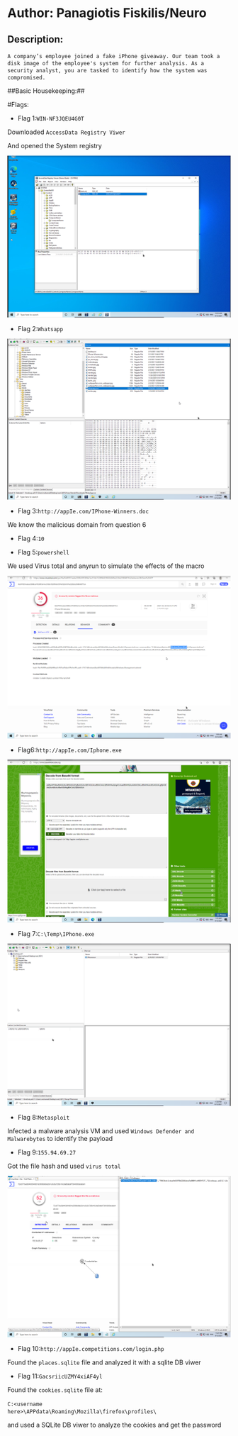 # Author: Panagiotis Fiskilis/Neuro

## Description: ##

```
A company’s employee joined a fake iPhone giveaway. Our team took a disk image of the employee's system for further analysis. As a security analyst, you are tasked to identify how the system was compromised.
```

##Basic Housekeeping:##


#Flags:

- Flag 1:```WIN-NF3JQEU4G0T```

Downloaded <code>AccessData Registry Viwer</code>

And opened the System registry

![flag1](./Images/flag1.png)

- Flag 2:```Whatsapp```

![flag2](./Images/flag2.png)

- Flag 3:```http://appIe.com/IPhone-Winners.doc```

We know the malicious domain from question 6

- Flag 4:```10```

- Flag 5:```powershell```

We used Virus total and anyrun to simulate the effects of the macro

![flag5](./Images/flag5.png)

- Flag6:```http://appIe.com/Iphone.exe```

![flag6](./Images/flag6.png)

- Flag 7:```C:\Temp\IPhone.exe```

![flag7](./Images/flag7.png)

- Flag 8:```Metasploit```

Infected a malware analysis VM and used <code>Windows Defender and Malwarebytes</code> to identify the payload

- Flag 9:```155.94.69.27```

Got the file hash and used <code>virus total</code>

![flag9](./Images/flag9.png)

- Flag 10:```http://appIe.competitions.com/login.php```

Found the <code>places.sqlite</code> file and analyzed it with a sqlite DB viwer

- Flag 11:```GacsriicUZMY4xiAF4yl```

Found the <code>cookies.sqlite</code> file at:

<code>C:\<username here>\APPdata\Roaming\Mozilla\firefox\profiles\ </code>

and used a SQLite DB viwer to analyze the cookies and get the password
